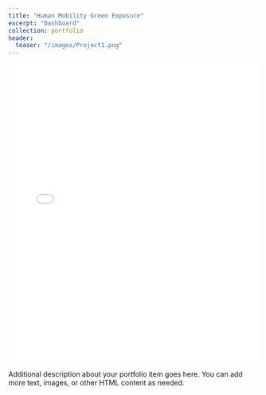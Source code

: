 ```yaml
---
title: "Human Mobility Green Exposure"
excerpt: "Dashboard"
collection: portfolio
header:
  teaser: "/images/Project1.png"
---
```


<style>
    .map-container {
        width: 100%;
        height: 600px;
        overflow: hidden;
    }
    iframe {
        width: 100%;
        height: 100%;
        border: none;
    }
</style>

<div class="map-container">
    <iframe src="/images/greenexposuredashboard.html"></iframe>
</div>

Additional description about your portfolio item goes here. You can add more text, images, or other HTML content as needed.

<!-- <!DOCTYPE html>
<html lang="en">
<head>
    <meta charset="UTF-8">
    <meta name="viewport" content="width=device-width, initial-scale=1.0">
    <title>Page with Embedded Kepler.gl Map</title>
    <style>
        body, html {
            margin: 0;
            padding: 0;
            height: 100%;
        }
        .map-container {
            width: 80%;
            height: 600px;
            margin: 20px auto;
        }
        iframe {
            width: 100%;
            height: 100%;
            border: none;
        }
    </style>
</head>
<body>
    <h1>My Page with Kepler.gl Map</h1>
    <div class="map-container">
        <iframe src="path_to_your_kepler_html_file.html"></iframe>
    </div>
    <p>Additional content can go here.</p>
</body>
</html> -->